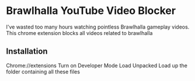 # Brawlhalla YouTube Video Blocker
I've wasted too many hours watching pointless Brawlhalla gameplay videos.
This chrome extension blocks all videos related to brawlhalla 

## Installation

Chrome://extensions
Turn on Developer Mode
Load Unpacked
Load up the folder containing all these files 

